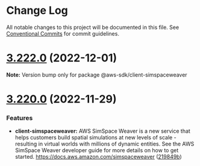 # Change Log

All notable changes to this project will be documented in this file.
See [Conventional Commits](https://conventionalcommits.org) for commit guidelines.

# [3.222.0](https://github.com/aws/aws-sdk-js-v3/compare/v3.221.0...v3.222.0) (2022-12-01)

**Note:** Version bump only for package @aws-sdk/client-simspaceweaver





# [3.220.0](https://github.com/aws/aws-sdk-js-v3/compare/v3.219.0...v3.220.0) (2022-11-29)


### Features

* **client-simspaceweaver:** AWS SimSpace Weaver is a new service that helps customers build spatial simulations at new levels of scale - resulting in virtual worlds with millions of dynamic entities. See the AWS SimSpace Weaver developer guide for more details on how to get started. https://docs.aws.amazon.com/simspaceweaver ([219849b](https://github.com/aws/aws-sdk-js-v3/commit/219849be2d9db216f478881d3012b58680cbb661))
